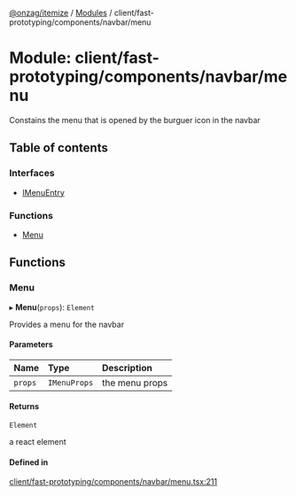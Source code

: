 [@onzag/itemize](../README.md) / [Modules](../modules.md) / client/fast-prototyping/components/navbar/menu

# Module: client/fast-prototyping/components/navbar/menu

Constains the menu that is opened by the burguer icon in the navbar

## Table of contents

### Interfaces

- [IMenuEntry](../interfaces/client_fast_prototyping_components_navbar_menu.IMenuEntry.md)

### Functions

- [Menu](client_fast_prototyping_components_navbar_menu.md#menu)

## Functions

### Menu

▸ **Menu**(`props`): `Element`

Provides a menu for the navbar

#### Parameters

| Name | Type | Description |
| :------ | :------ | :------ |
| `props` | `IMenuProps` | the menu props |

#### Returns

`Element`

a react element

#### Defined in

[client/fast-prototyping/components/navbar/menu.tsx:211](https://github.com/onzag/itemize/blob/a24376ed/client/fast-prototyping/components/navbar/menu.tsx#L211)
